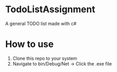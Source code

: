 # TodoListAssignment
A general TODO list made with c#

# How to use
1. Clone this repo to your system
2. Navigate to bin/Debug/Net -> Click the .exe file

